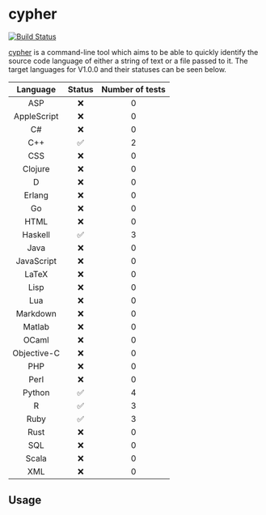 # cypher

[![Build Status](https://travis-ci.org/jdkato/cypher.svg?branch=master)](https://travis-ci.org/jdkato/cypher)

[cypher](https://en.wikipedia.org/wiki/Cypher_(Marvel_Comics)) is a command-line tool which aims to be able to quickly identify the source code language of either a string of text or a file passed to it. The target languages for V1.0.0 and their statuses can be seen below.

|   Language    |     Status        | Number of tests   |
|:-----------:  |:-------------:    |:---------------:  |
|     ASP       | :x:               |        0          |
| AppleScript   | :x:               |        0          |
|      C#       | :x:               |        0          |
|     C++       | :white_check_mark:      |        2          |
|     CSS       | :x:               |        0          |
|   Clojure     | :x:               |        0          |
|      D        | :x:               |        0          |
|    Erlang     | :x:               |        0          |
|      Go       | :x:               |        0          |
|     HTML      | :x:               |        0          |
|   Haskell     | :white_check_mark:|        3          |
|     Java      | :x:               |        0          |
|  JavaScript   | :x:               |        0          |
|    LaTeX      | :x:               |        0          |
|     Lisp      | :x:               |        0          |
|     Lua       | :x:               |        0          |
|   Markdown    | :x:               |        0          |
|    Matlab     | :x:               |        0          |
|    OCaml      | :x:               |        0          |
| Objective-C   | :x:               |        0          |
|     PHP       | :x:               |        0          |
|     Perl      | :x:               |        0          |
|    Python     | :white_check_mark:|        4          |
|      R        | :white_check_mark:|        3          |
|     Ruby      | :white_check_mark:|        3          |
|     Rust      | :x:               |        0          |
|     SQL       | :x:               |        0          |
|    Scala      | :x:               |        0          |
|     XML       | :x:               |        0          |

## Usage
